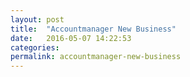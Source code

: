 ```yaml
---
layout: post
title:  "Accountmanager New Business"
date:   2016-05-07 14:22:53
categories:
permalink: accountmanager-new-business
---
```

